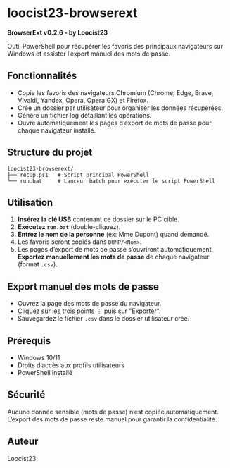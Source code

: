 # loocist23-browserext

**BrowserExt v0.2.6 - by Loocist23**

Outil PowerShell pour récupérer les favoris des principaux navigateurs sur Windows et assister l’export manuel des mots de passe.

## Fonctionnalités

- Copie les favoris des navigateurs Chromium (Chrome, Edge, Brave, Vivaldi, Yandex, Opera, Opera GX) et Firefox.
- Crée un dossier par utilisateur pour organiser les données récupérées.
- Génère un fichier log détaillant les opérations.
- Ouvre automatiquement les pages d’export de mots de passe pour chaque navigateur installé.

## Structure du projet

```
loocist23-browserext/
├── recup.ps1   # Script principal PowerShell
└── run.bat     # Lanceur batch pour exécuter le script PowerShell
```

## Utilisation

1. **Insérez la clé USB** contenant ce dossier sur le PC cible.
2. **Exécutez `run.bat`** (double-cliquez).
3. **Entrez le nom de la personne** (ex: Mme Dupont) quand demandé.
4. Les favoris seront copiés dans `DUMP/<Nom>`.
5. Les pages d’export de mots de passe s’ouvriront automatiquement. **Exportez manuellement les mots de passe** de chaque navigateur (format `.csv`).

## Export manuel des mots de passe

- Ouvrez la page des mots de passe du navigateur.
- Cliquez sur les trois points ⋮ puis sur "Exporter".
- Sauvegardez le fichier `.csv` dans le dossier utilisateur créé.

## Prérequis

- Windows 10/11
- Droits d’accès aux profils utilisateurs
- PowerShell installé

## Sécurité

Aucune donnée sensible (mots de passe) n’est copiée automatiquement. L’export des mots de passe reste manuel pour garantir la confidentialité.

## Auteur

Loocist23
